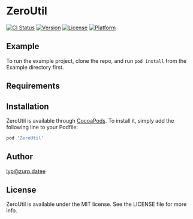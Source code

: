 # ZeroUtil

[![CI Status](https://img.shields.io/travis/lyp@zurp.date/ZeroUtil.svg?style=flat)](https://travis-ci.org/lyp@zurp.date/ZeroUtil)
[![Version](https://img.shields.io/cocoapods/v/ZeroUtil.svg?style=flat)](https://cocoapods.org/pods/ZeroUtil)
[![License](https://img.shields.io/cocoapods/l/ZeroUtil.svg?style=flat)](https://cocoapods.org/pods/ZeroUtil)
[![Platform](https://img.shields.io/cocoapods/p/ZeroUtil.svg?style=flat)](https://cocoapods.org/pods/ZeroUtil)

## Example

To run the example project, clone the repo, and run `pod install` from the Example directory first.

## Requirements

## Installation

ZeroUtil is available through [CocoaPods](https://cocoapods.org). To install
it, simply add the following line to your Podfile:

```ruby
pod 'ZeroUtil'
```

## Author

lyp@zurp.datee

## License

ZeroUtil is available under the MIT license. See the LICENSE file for more info.
